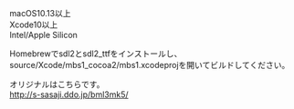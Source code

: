 macOS10.13以上  
Xcode10以上  
Intel/Apple Silicon  

Homebrewでsdl2とsdl2_ttfをインストールし、  
source/Xcode/mbs1_cocoa2/mbs1.xcodeprojを開いてビルドしてください。  

オリジナルはこちらです。  
http://s-sasaji.ddo.jp/bml3mk5/
